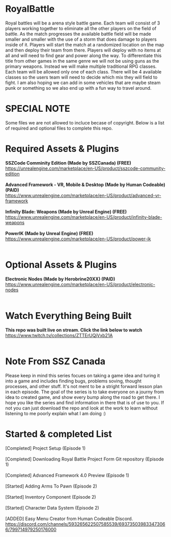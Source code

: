 # RoyalBattle
Royal battles will be a arena style battle game. Each team will consist of 3 players working together to eliminate all the other players on the field of battle. As the match progresses the available battle field will  be made smaller and smaller with the use of a storm that does damage to players inside of it. Players will start the match at a randomized location on the map and then deploy their team from there. Players will deploy with no items at all and will need to find gear and power along the way.   To differentiate this title from other games in the same genre we will not be using guns as the primary weapons. Instead we will make multiple traditional RPG classes. Each team will be allowed only one of each class. There will be 4 available classes so the users team will need to decide which mix they will field to fight. I am also hoping we can add in some vehicles that are maybe steam punk or something so we also end up with a fun way to travel around. 

# SPECIAL NOTE
Some files we are not allowed to incluce becase of copyright. Below is a list of required and optional files to complete this repo.

# Required Assets & Plugins
**SSZCode Comminity Edition (Made by SSZCanada)  (FREE)**
<br>
https://unrealengine.com/marketplace/en-US/product/sszcode-community-edition
<br>
<br>
**Advanced Framework - VR, Mobile & Desktop (Made by Human Codeable)  (PAID)**
<br>
https://www.unrealengine.com/marketplace/en-US/product/advanced-vr-framework
<br>
<br>
**Infinity Blade: Weapons (Made by Unreal Engine)  (FREE)**
<br>
https://www.unrealengine.com/marketplace/en-US/product/infinity-blade-weapons
<br>
<br>
**PowerIK (Made by Unreal Engine)  (FREE)**
<br>
https://www.unrealengine.com/marketplace/en-US/product/power-ik
<br>
<br>

# Optional Assets & Plugins
**Electronic Nodes (Made by Herobrine20XX)  (PAID)**
<br>
https://www.unrealengine.com/marketplace/en-US/product/electronic-nodes
<br>
<br>

# Watch Everything Being Built
**This repo was built live on stream. Click the link below to watch**
<br>
https://www.twitch.tv/collections/ZTTErUQjVxb21A
<br>
<br>

# Note From SSZ Canada
Please keep in mind this series focues on taking a game idea and turing it into a game and includes finding bugs, problems soving, thought processes, and other stuff. It's not ment to be a stright forward lesson plan in each episode. The goal of the series is to take everyone on a journy from idea to created game, and show every bump along the road to get there. I hope you like the series and find information in there that is of use to you. If not you can just download the repo and look at the work to learn without listening to me poorly explain what I am doing :)

# Started & completed List
[Completed] Project Setup (Episode 1)
<br>
<br>
[Completed] Downloading Royal Battle Project Form Git repository (Episode 1)
<br>
<br>
[Completed] Advanced Framework 4.0 Preview (Episode 1)
<br>
<br>
[Started] Adding Arms To Pawn (Episode 2)
<br>
<br>
[Started] Inventory Component (Episode 2)
<br>
<br>
[Started] Character Data System (Episode 2)
<br>
<br>
[ADDED] Easy Menu Creator from Human Codeable Discord.
<br>
https://discord.com/channels/593265622507585539/693735039833473066/799714979250176000
<br>
<br>